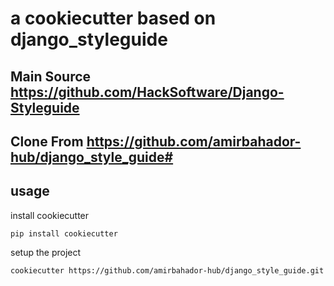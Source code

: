 # a cookiecutter based on django_styleguide

## Main Source https://github.com/HackSoftware/Django-Styleguide
## Clone From https://github.com/amirbahador-hub/django_style_guide#
## usage

install cookiecutter
```
pip install cookiecutter
```

setup the project
```
cookiecutter https://github.com/amirbahador-hub/django_style_guide.git
```


